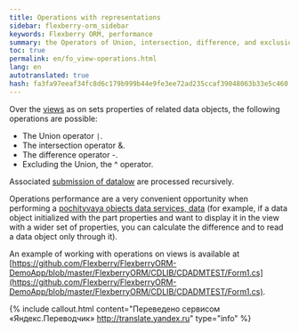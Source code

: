 ```yaml
--- 
title: Operations with representations 
sidebar: flexberry-orm_sidebar 
keywords: Flexberry ORM, performance 
summary: the Operators of Union, intersection, difference, and exclusion of representations 
toc: true 
permalink: en/fo_view-operations.html 
lang: en 
autotranslated: true 
hash: fa3fa97eeaf34fc8d6c179b999b44e9fe3ee72ad235ccaf39048063b33e5c460 
--- 
```


Over the [views](fd_view-definition.html) as on sets properties of related data objects, the following operations are possible: 

* The Union operator `|`. 
* The intersection operator &. 
* The difference operator -. 
* Excluding the Union, the ^ operator. 

Associated [submission of datalow](fd_view-definition.html) are processed recursively. 

Operations performance are a very convenient opportunity when performing a [pochityvaya objects data services, data](fo_additional-loading.html) (for example, if a data object initialized with the part properties and want to display it in the view with a wider set of properties, you can calculate the difference and to read a data object only through it). 

An example of working with operations on views is available at [https://github.com/Flexberry/FlexberryORM-DemoApp/blob/master/FlexberryORM/CDLIB/CDADMTEST/Form1.cs](https://github.com/Flexberry/FlexberryORM-DemoApp/blob/master/FlexberryORM/CDLIB/CDADMTEST/Form1.cs). 



{% include callout.html content="Переведено сервисом «Яндекс.Переводчик» <http://translate.yandex.ru>" type="info" %}